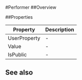 #Performer
##Overview



##Properties
<table class="table table-condensed table-bordered">
    <thead>
<tr>
<th>Property</th>
<th>Description</th>
</tr>
</thead>
<tbody>
<tr><td>UserProperty</td><td> - </td></tr>
<tr><td>Value</td><td> - </td></tr>
<tr><td>IsPublic</td><td> - </td></tr>
</tbody></table>



## See also

